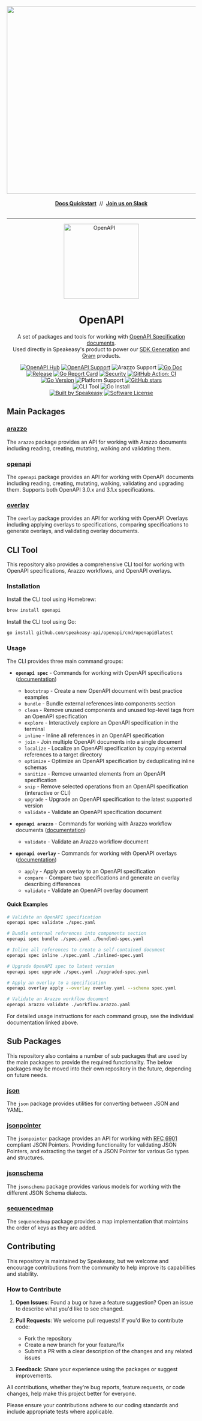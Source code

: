 <div align="center">
 <a href="https://www.speakeasy.com/" target="_blank">
  <img width="1500" height="500" alt="Speakeasy" src="https://github.com/user-attachments/assets/0e56055b-02a3-4476-9130-4be299e5a39c" />
 </a>
 <br />
 <br />
  <div>
   <a href="https://speakeasy.com/docs/create-client-sdks/" target="_blank"><b>Docs Quickstart</b></a>&nbsp;&nbsp;//&nbsp;&nbsp;<a href="https://go.speakeasy.com/slack" target="_blank"><b>Join us on Slack</b></a>
  </div>
 <br />

</div>

<hr />

<p align="center">
  <p align="center">
    <img  width="200px" alt="OpenAPI" src="https://github.com/user-attachments/assets/555a0899-5719-42ee-b4b1-ece8d1d812ea">
  </p>
  <h1 align="center"><b>OpenAPI</b></h1>
  <p align="center">A set of packages and tools for working with <a href="https://www.speakeasy.com/openapi">OpenAPI Specification documents</a>. <br /> Used directly in Speakeasy's product to power our <a href="https://www.speakeasy.com/product/sdk-generation">SDK Generation</a> and <a href="https://www.speakeasy.com/product/gram">Gram</a> products.

</p>
  <p align="center">
    <!-- Badges -->
    <!-- OpenAPI Hub Badge -->
    <a href="https://www.speakeasy.com/openapi"><img alt="OpenAPI Hub" src="https://www.speakeasy.com/assets/badges/openapi-hub.svg" /></a>
    <!-- OpenAPI Support Badge -->
    <a href="https://www.speakeasy.com/openapi"><img alt="OpenAPI Support" src="https://img.shields.io/badge/OpenAPI-3.0%20%7C%203.1-85EA2D.svg?style=for-the-badge&logo=openapiinitiative"></a>
    <!-- Arazzo Support Badge -->
    <img alt="Arazzo Support" src="https://img.shields.io/badge/Arazzo-1.0-purple.svg?style=for-the-badge">
    <a href="https://pkg.go.dev/github.com/speakeasy-api/openapi?tab=doc"><img alt="Go Doc" src="https://img.shields.io/badge/godoc-reference-blue.svg?style=for-the-badge"></a>
    <!-- Line Break --><br/>
    <!-- Release Version Badge -->
    <a href="https://github.com/speakeasy-api/openapi/releases/latest"><img alt="Release" src="https://img.shields.io/github/release/speakeasy-api/openapi.svg?style=for-the-badge"></a>
    <!-- Go Report Card Badge -->
    <a href="https://goreportcard.com/report/github.com/speakeasy-api/openapi"><img alt="Go Report Card" src="https://goreportcard.com/badge/github.com/speakeasy-api/openapi?style=for-the-badge"></a>
    <!-- Security Badge -->
    <a href="https://github.com/speakeasy-api/openapi/actions/workflows/ci.yaml"><img alt="Security" src="https://img.shields.io/badge/security-scanned-green.svg?style=for-the-badge&logo=security"></a>
    <!-- CI Badge -->
    <a href="https://github.com/speakeasy-api/openapi/actions/workflows/ci.yaml"><img alt="GitHub Action: CI" src="https://img.shields.io/github/actions/workflow/status/speakeasy-api/openapi/ci.yaml?style=for-the-badge"></a>
    <!-- Line Break --><br/>
    <!-- Go Version Badge -->
    <a href="https://golang.org/"><img alt="Go Version" src="https://img.shields.io/badge/go-1.24.3+-00ADD8.svg?style=for-the-badge&logo=go"></a>
    <!-- Platform Support Badge -->
    <img alt="Platform Support" src="https://img.shields.io/badge/platform-linux%20%7C%20macos%20%7C%20windows-lightgrey.svg?style=for-the-badge">
    <!-- Stars Badge -->
    <a href="https://github.com/speakeasy-api/openapi/stargazers"><img alt="GitHub stars" src="https://img.shields.io/github/stars/speakeasy-api/openapi.svg?style=for-the-badge&logo=github"></a>
    <!-- Line Break --><br/>
    <!-- CLI Tool Badge -->
    <img alt="CLI Tool" src="https://img.shields.io/badge/CLI-Available-brightgreen.svg?style=for-the-badge&logo=terminal">
    <!-- Go Install Badge -->
    <img alt="Go Install" src="https://img.shields.io/badge/go%20install-ready-00ADD8.svg?style=for-the-badge&logo=go">
    <!-- Line Break --><br/>
    <!-- Built By Speakeasy Badge -->
    <a href="https://speakeasy.com/"><img alt="Built by Speakeasy" src="https://www.speakeasy.com/assets/badges/built-by-speakeasy.svg" /></a>
    <!-- License Badge -->
    <a href="/LICENSE"><img alt="Software License" src="https://img.shields.io/badge/license-MIT-blue.svg?style=for-the-badge"></a>
  </p>
</p>

## Main Packages

### [arazzo](./arazzo)

The `arazzo` package provides an API for working with Arazzo documents including reading, creating, mutating, walking and validating them.

### [openapi](./openapi)

The `openapi` package provides an API for working with OpenAPI documents including reading, creating, mutating, walking, validating and upgrading them. Supports both OpenAPI 3.0.x and 3.1.x specifications.

### [overlay](./overlay)

The `overlay` package provides an API for working with OpenAPI Overlays including applying overlays to specifications, comparing specifications to generate overlays, and validating overlay documents.

## CLI Tool

This repository also provides a comprehensive CLI tool for working with OpenAPI specifications, Arazzo workflows, and OpenAPI overlays.

### Installation

Install the CLI tool using Homebrew:

```bash
brew install openapi
```

Install the CLI tool using Go:

```bash
go install github.com/speakeasy-api/openapi/cmd/openapi@latest
```

### Usage

The CLI provides three main command groups:

- **`openapi spec`** - Commands for working with OpenAPI specifications ([documentation](./cmd/openapi/commands/openapi/README.md))
  - `bootstrap` - Create a new OpenAPI document with best practice examples
  - `bundle` - Bundle external references into components section
  - `clean` - Remove unused components and unused top-level tags from an OpenAPI specification
  - `explore` - Interactively explore an OpenAPI specification in the terminal
  - `inline` - Inline all references in an OpenAPI specification
  - `join` - Join multiple OpenAPI documents into a single document
  - `localize` - Localize an OpenAPI specification by copying external references to a target directory
  - `optimize` - Optimize an OpenAPI specification by deduplicating inline schemas
  - `sanitize` - Remove unwanted elements from an OpenAPI specification
  - `snip` - Remove selected operations from an OpenAPI specification (interactive or CLI)
  - `upgrade` - Upgrade an OpenAPI specification to the latest supported version
  - `validate` - Validate an OpenAPI specification document

- **`openapi arazzo`** - Commands for working with Arazzo workflow documents ([documentation](./cmd/openapi/commands/arazzo/README.md))
  - `validate` - Validate an Arazzo workflow document

- **`openapi overlay`** - Commands for working with OpenAPI overlays ([documentation](./cmd/openapi/commands/overlay/README.md))
  - `apply` - Apply an overlay to an OpenAPI specification
  - `compare` - Compare two specifications and generate an overlay describing differences
  - `validate` - Validate an OpenAPI overlay document

#### Quick Examples

```bash
# Validate an OpenAPI specification
openapi spec validate ./spec.yaml

# Bundle external references into components section
openapi spec bundle ./spec.yaml ./bundled-spec.yaml

# Inline all references to create a self-contained document
openapi spec inline ./spec.yaml ./inlined-spec.yaml

# Upgrade OpenAPI spec to latest version
openapi spec upgrade ./spec.yaml ./upgraded-spec.yaml

# Apply an overlay to a specification
openapi overlay apply --overlay overlay.yaml --schema spec.yaml

# Validate an Arazzo workflow document
openapi arazzo validate ./workflow.arazzo.yaml
```

For detailed usage instructions for each command group, see the individual documentation linked above.

## Sub Packages

This repository also contains a number of sub packages that are used by the main packages to provide the required functionality. The below packages may be moved into their own repository in the future, depending on future needs.

### [json](./json)

The `json` package provides utilities for converting between JSON and YAML.

### [jsonpointer](./jsonpointer)

The `jsonpointer` package provides an API for working with [RFC 6901](https://datatracker.ietf.org/doc/html/rfc6901) compliant JSON Pointers. Providing functionality for validating JSON Pointers, and extracting the target of a JSON Pointer for various Go types and structures.

### [jsonschema](./jsonschema)

The `jsonschema` package provides various models for working with the different JSON Schema dialects.

### [sequencedmap](./sequencedmap)

The `sequencedmap` package provides a map implementation that maintains the order of keys as they are added.

## Contributing

This repository is maintained by Speakeasy, but we welcome and encourage contributions from the community to help improve its capabilities and stability.

### How to Contribute

1. **Open Issues**: Found a bug or have a feature suggestion? Open an issue to describe what you'd like to see changed.

2. **Pull Requests**: We welcome pull requests! If you'd like to contribute code:
   - Fork the repository
   - Create a new branch for your feature/fix
   - Submit a PR with a clear description of the changes and any related issues

3. **Feedback**: Share your experience using the packages or suggest improvements.

All contributions, whether they're bug reports, feature requests, or code changes, help make this project better for everyone.

Please ensure your contributions adhere to our coding standards and include appropriate tests where applicable.
